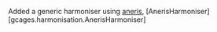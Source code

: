 Added a generic harmoniser using [aneris](https://aneris.readthedocs.io/), [AnerisHarmoniser][gcages.harmonisation.AnerisHarmoniser]
